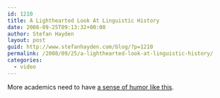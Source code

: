 ```yaml
---
id: 1210
title: A Lighthearted Look At Linguistic History
date: 2008-09-25T09:13:32+00:00
author: Stefan Hayden
layout: post
guid: http://www.stefanhayden.com/blog/?p=1210
permalink: /2008/09/25/a-lighthearted-look-at-linguistic-history/
categories:
  - video
---
```

More academics need to have <a href="http://www.youtube.com/watch?v=aal9VSPkf5s">a sense of humor like this</a>.

<object width="425" height="344"><param name="movie" value="http://www.youtube.com/v/aal9VSPkf5s&hl=en&fs=1"></param><param name="allowFullScreen" value="true"></param><embed src="http://www.youtube.com/v/aal9VSPkf5s&hl=en&fs=1" type="application/x-shockwave-flash" allowfullscreen="true" width="425" height="344"></embed></object>

<object width="425" height="344"><param name="movie" value="http://www.youtube.com/v/fRXKQjLBBrI&hl=en&fs=1"></param><param name="allowFullScreen" value="true"></param><embed src="http://www.youtube.com/v/fRXKQjLBBrI&hl=en&fs=1" type="application/x-shockwave-flash" allowfullscreen="true" width="425" height="344"></embed></object>

<object width="425" height="344"><param name="movie" value="http://www.youtube.com/v/y4YJMh0v2gk&hl=en&fs=1"></param><param name="allowFullScreen" value="true"></param><embed src="http://www.youtube.com/v/y4YJMh0v2gk&hl=en&fs=1" type="application/x-shockwave-flash" allowfullscreen="true" width="425" height="344"></embed></object>
